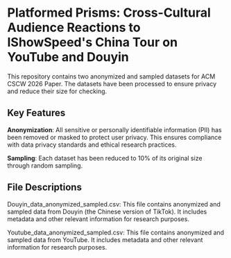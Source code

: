 # Platformed Prisms: Cross-Cultural Audience Reactions to IShowSpeed's China Tour on YouTube and Douyin
This repository contains two anonymized and sampled datasets for ACM CSCW 2026 Paper. The datasets have been processed to ensure privacy and reduce their size for checking.

## Key Features

**Anonymization**: All sensitive or personally identifiable information (PII) has been removed or masked to protect user privacy. This ensures compliance with data privacy standards and ethical research practices.

**Sampling**: Each dataset has been reduced to 10% of its original size through random sampling.

## File Descriptions

Douyin_data_anonymized_sampled.csv: This file contains anonymized and sampled data from Douyin (the Chinese version of TikTok). It includes metadata and other relevant information for research purposes.

Youtube_data_anonymized_sampled.csv: This file contains anonymized and sampled data from YouTube. It includes metadata and other relevant information for research purposes.
